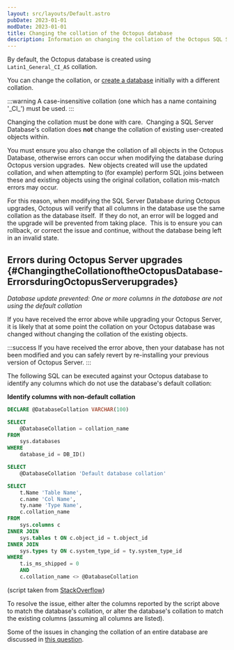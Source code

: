 ```yaml
---
layout: src/layouts/Default.astro
pubDate: 2023-01-01
modDate: 2023-01-01
title: Changing the collation of the Octopus database
description: Information on changing the collation of the Octopus SQL Server Database.
---
```


By default, the Octopus database is created using `Latin1_General_CI_AS` collation.

You can change the collation, or [create a database](/docs/installation/sql-server-database/) initially with a different collation.

:::warning
A case-insensitive collation (one which has a name containing '\_CI\_') must be used.
:::

Changing the collation must be done with care.  Changing a SQL Server Database's collation does **not** change the collation of existing user-created objects within.

You must ensure you also change the collation of all objects in the Octopus Database, otherwise errors can occur when modifying the database during Octopus version upgrades.  New objects created will use the updated collation, and when attempting to (for example) perform SQL joins between these and existing objects using the original collation, collation mis-match errors may occur.

For this reason, when modifying the SQL Server Database during Octopus upgrades, Octopus will verify that all columns in the database use the same collation as the database itself.  If they do not, an error will be logged and the upgrade will be prevented from taking place.  This is to ensure you can rollback, or correct the issue and continue, without the database being left in an invalid state.

## Errors during Octopus Server upgrades {#ChangingtheCollationoftheOctopusDatabase-ErrorsduringOctopusServerupgrades}

*Database update prevented: One or more columns in the database are not using the default collation*

If you have received the error above while upgrading your Octopus Server, it is likely that at some point the collation on your Octopus database was changed without changing the collation of the existing objects.

:::success
If you have received the error above, then your database has not been modified and you can safely revert by re-installing your previous version of Octopus Server.
:::

The following SQL can be executed against your Octopus database to identify any columns which do not use the database's default collation:

**Identify columns with non-default collation**

```sql
DECLARE @DatabaseCollation VARCHAR(100)

SELECT
    @DatabaseCollation = collation_name
FROM
    sys.databases
WHERE
    database_id = DB_ID()

SELECT
    @DatabaseCollation 'Default database collation'

SELECT
    t.Name 'Table Name',
    c.name 'Col Name',
    ty.name 'Type Name',
    c.collation_name
FROM
    sys.columns c
INNER JOIN
    sys.tables t ON c.object_id = t.object_id
INNER JOIN
    sys.types ty ON c.system_type_id = ty.system_type_id    
WHERE
    t.is_ms_shipped = 0
    AND
    c.collation_name <> @DatabaseCollation
```

(script taken from [StackOverflow](http://stackoverflow.com/a/8488567/249431))

To resolve the issue, either alter the columns reported by the script above to match the database's collation, or alter the database's collation to match the existing columns (assuming all columns are listed).

Some of the issues in changing the collation of an entire database are discussed in [this question](http://serverfault.com/questions/19577/how-do-i-change-the-collation-of-a-sql-server-database).
